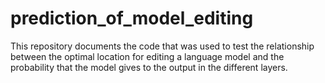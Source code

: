 # prediction_of_model_editing
This repository documents the code that was used to test the relationship between the optimal location for editing a language model and the probability that the model gives to the output in the different layers.
